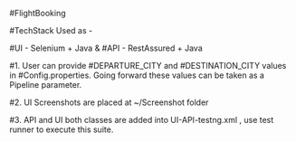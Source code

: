 #FlightBooking

#TechStack Used as -

#UI - Selenium + Java
&
#API - RestAssured + Java

#1. User can provide #DEPARTURE_CITY and #DESTINATION_CITY values in #Config.properties. 
   Going forward these values can be taken as a Pipeline parameter.

#2. UI Screenshots are placed at ~/Screenshot folder

#3. API and UI both classes are added into UI-API-testng.xml , use test runner to execute this suite.

